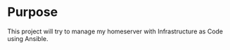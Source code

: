 # Purpose

This project will try to manage my homeserver with Infrastructure as Code using Ansible.
